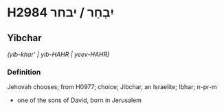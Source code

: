 # H2984 יִבְחַר / יבחר

## Yibchar

_(yib-khar' | yib-HAHR | yeev-HAHR)_

### Definition

Jehovah chooses; from H0977; choice; Jibchar, an Israelite; Ibhar; n-pr-m

- one of the sons of David, born in Jerusalem
